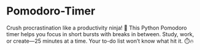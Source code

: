 # Pomodoro-Timer
Crush procrastination like a productivity ninja! 🍅 This Python Pomodoro timer helps you focus in short bursts with breaks in between. Study, work, or create—25 minutes at a time. Your to-do list won’t know what hit it. ⏱️🔥
